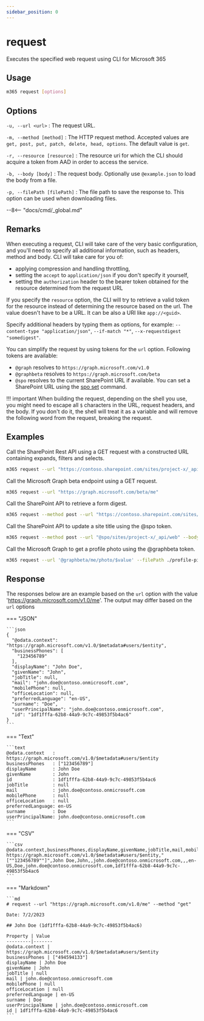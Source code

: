 ```yaml
---
sidebar_position: 0
---
```


# request

Executes the specified web request using CLI for Microsoft 365

## Usage

```sh
m365 request [options]
```

## Options

`-u, --url <url>`
: The request URL.

`-m, --method [method]`
: The HTTP request method. Accepted values are `get, post, put, patch, delete, head, options`. The default value is `get`.

`-r, --resource [resource]`
: The resource uri for which the CLI should acquire a token from AAD in order to access
the service.

`-b, --body [body]`
: The request body. Optionally use `@example.json` to load the body from a file.

`-p, --filePath [filePath]`
: The file path to save the response to. This option can be used when downloading files.

--8<-- "docs/cmd/_global.md"

## Remarks

When executing a request, CLI will take care of the very basic configuration, and you'll need to specify all additional information, such as headers, method and body. CLI will take care for you of:

- applying compression and handling throttling,
- setting the `accept` to `application/json` if you don't specify it yourself,
- setting the `authorization` header to the bearer token obtained for the resource determined from the request URL

If you specify the `resource` option, the CLI will try to retrieve a valid token for the resource instead of determining the resource based on the url. The value doesn't have to be a URL. It can be also a URI like `app://<guid>`.

Specify additional headers by typing them as options, for example: `--content-type "application/json"`, `--if-match "*"`, `--x-requestdigest "somedigest"`.

You can simplify the request by using tokens for the `url` option. Following tokens are available:

- `@graph` resolves to `https://graph.microsoft.com/v1.0`
- `@graphbeta` resolves to `https://graph.microsoft.com/beta`
- `@spo` resolves to the current SharePoint URL if available. You can set a SharePoint URL using the [spo set](./spo/spo-set.md) command.

!!! important
    When building the request, depending on the shell you use, you might need to escape all `$` characters in the URL, request headers, and the body. If you don't do it, the shell will treat it as a variable and will remove the following word from the request, breaking the request.

## Examples

Call the SharePoint Rest API using a GET request with a constructed URL containing expands, filters and selects.

```sh
m365 request --url "https://contoso.sharepoint.com/sites/project-x/_api/web/siteusers?\$filter=IsShareByEmailGuestUser eq true&\$expand=Groups&\$select=Title,LoginName,Email,Groups/LoginName" --accept "application/json;odata=nometadata"
```

Call the Microsoft Graph beta endpoint using a GET request.

```sh
m365 request --url "https://graph.microsoft.com/beta/me"
```

Call the SharePoint API to retrieve a form digest.

```sh
m365 request --method post --url "https://contoso.sharepoint.com/sites/project-x/_api/contextinfo"
```

Call the SharePoint API to update a site title using the @spo token.

```sh
m365 request --method post --url "@spo/sites/project-x/_api/web" --body '{ "Title": "New title" }' --content-type "application/json" --x-http-method "PATCH"
```

Call the Microsoft Graph to get a profile photo using the @graphbeta token.

```sh
m365 request --url '@graphbeta/me/photo/$value' --filePath ./profile-pic.jpg
```

## Response

The responses below are an example based on the `url` option with the value 'https://graph.microsoft.com/v1.0/me'. The output may differ based on the `url` options

=== "JSON"

    ```json
    {
      "@odata.context": "https://graph.microsoft.com/v1.0/$metadata#users/$entity",
      "businessPhones": [
        "123456789"
      ],
      "displayName": "John Doe",
      "givenName": "John",
      "jobTitle": null,
      "mail": "john.doe@contoso.onmicrosoft.com",
      "mobilePhone": null,
      "officeLocation": null,
      "preferredLanguage": "en-US",
      "surname": "Doe",
      "userPrincipalName": "john.doe@contoso.onmicrosoft.com",
      "id": "1df1fffa-62b8-44a9-9c7c-49853f5b4ac6"
    }
    ```

=== "Text"

    ```text
    @odata.context   : https://graph.microsoft.com/v1.0/$metadata#users/$entity
    businessPhones   : ["123456789"]
    displayName      : John Doe
    givenName        : John
    id               : 1df1fffa-62b8-44a9-9c7c-49853f5b4ac6
    jobTitle         : null
    mail             : john.doe@contoso.onmicrosoft.com
    mobilePhone      : null
    officeLocation   : null
    preferredLanguage: en-US
    surname          : Doe
    userPrincipalName: john.doe@contoso.onmicrosoft.com
    ```

=== "CSV"

    ```csv
    @odata.context,businessPhones,displayName,givenName,jobTitle,mail,mobilePhone,officeLocation,preferredLanguage,surname,userPrincipalName,id
    https://graph.microsoft.com/v1.0/$metadata#users/$entity,"[""123456789""]",John Doe,John,,john.doe@contoso.onmicrosoft.com,,,en-US,Doe,john.doe@contoso.onmicrosoft.com,1df1fffa-62b8-44a9-9c7c-49853f5b4ac6
    ```

=== "Markdown"

    ```md
    # request --url "https://graph.microsoft.com/v1.0/me" --method "get"

    Date: 7/2/2023

    ## John Doe (1df1fffa-62b8-44a9-9c7c-49853f5b4ac6)

    Property | Value
    ---------|-------
    @odata.context | https://graph.microsoft.com/v1.0/$metadata#users/$entity
    businessPhones | ["494594133"]
    displayName | John Doe
    givenName | John
    jobTitle | null
    mail | john.doe@contoso.onmicrosoft.com
    mobilePhone | null
    officeLocation | null
    preferredLanguage | en-US
    surname | Doe
    userPrincipalName | john.doe@contoso.onmicrosoft.com
    id | 1df1fffa-62b8-44a9-9c7c-49853f5b4ac6
    ```
